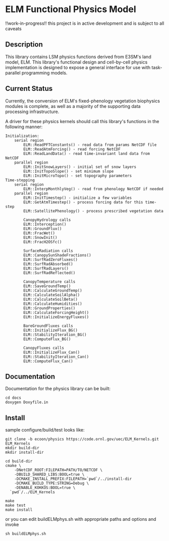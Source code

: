 ELM Functional Physics Model
================================
!!work-in-progress!! this project is in active development and is subject to all caveats

Description
-----------
This library contains LSM physics functions derived from E3SM's land model, ELM. 
This library's functional design and cell-by-cell physics implementation is designed 
to expose a general interface for use with task-parallel programming models.

Current Status
--------------
Currently, the conversion of ELM's fixed-phenology vegetation biophysics modules is complete,
as well as a majority of the supporting data processing infrastructure.

A driver for these physics kernels should call this library's functions in the following manner:
    
    Initialization:
        serial region
            ELM::ReadPFTConstants() - read data from params NetCDF file
            ELM::ReadAtmForcing() - read forcing NetCDF
            ELM::ReadLandData() - read time-invariant land data from NetCDF
        parallel region
            ELM::InitSnowLayers() - initial set of snow layers
            ELM::InitTopoSlope() - set minimum slope
            ELM::InitMicroTopo() - set topography parameters
    Time-stepping
        serial region
            ELM::InterpMonthlyVeg() - read from phenology NetCDF if needed
        parallel region
            ELM::InitTimestep() - initialize a few variables
            ELM::GetAtmTimestep() - process forcing data for this time-step
            ELM::SatellitePhenology() - process prescribed vegetation data

            CanopyHydrology calls
            ELM::Interception()
            ELM::GroundFlux()
            ELM::FracWet()
            ELM::SnowInit()
            ELM::FracH2OSfc()

            SurfaceRadiation calls
            ELM::CanopySunShadeFractions()
            ELM::SurfRadZeroFluxes()
            ELM::SurfRadAbsorbed()
            ELM::SurfRadLayers()
            ELM::SurfRadReflected()

            CanopyTemperature calls
            ELM::SaveGroundTemp()
            ELM::CalculateGroundTemp()
            ELM::CalculateSoilAlpha()
            ELM::CalculateSoilBeta()
            ELM::CalculateHumidities()
            ELM::GroundProperties()
            ELM::CalculateForcingHeight()
            ELM::InitializeEnergyFluxes()

            BareGroundFluxes calls
            ELM::InitializeFlux_BG()
            ELM::StabilityIteration_BG()
            ELM::ComputeFlux_BG()

            CanopyFluxes calls
            ELM::InitializeFlux_Can()
            ELM::StabilityIteration_Can()
            ELM::ComputeFlux_Can()

Documentation
-------------
Documentation for the physics library can be built:
    
    cd docs
    doxygen Doxyfile.in 

Install
-------
sample configure/build/test looks like:

    git clone -b ecoon/physics https://code.ornl.gov/uec/ELM_Kernels.git ELM_Kernels
    mkdir build-dir
    mkdir install-dir
    
    cd build-dir
    cmake \
        -DNetCDF_ROOT:FILEPATH=PATH/TO/NETCDF \
        -DBUILD_SHARED_LIBS:BOOL=true \
        -DCMAKE_INSTALL_PREFIX:FILEPATH=`pwd`/../install-dir
        -DCMAKE_BUILD_TYPE:STRING=Debug \
        -DENABLE_KOKKOS:BOOL=true \
      `pwd`/../ELM_Kernels
      
    make
    make test
    make install

or you can edit buildELMphys.sh with appropriate paths and options and invoke
    
    sh buildELMphys.sh

    
